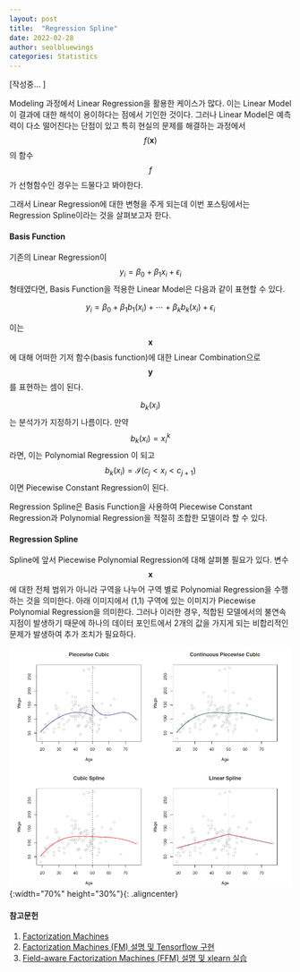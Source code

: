 ```yaml
---
layout: post
title:  "Regression Spline"
date: 2022-02-28
author: seolbluewings
categories: Statistics
---
```


[작성중... ]

Modeling 과정에서 Linear Regression을 활용한 케이스가 많다. 이는 Linear Model이 결과에 대한 해석이 용이하다는 점에서 기인한 것이다. 그러나 Linear Model은 예측력이 다소 떨어진다는 단점이 있고 특히 현실의 문제를 해결하는 과정에서 $$f(\mathbf{x})$$의 함수 $$f$$가 선형함수인 경우는 드물다고 봐야한다.

그래서 Linear Regression에 대한 변형을 주게 되는데 이번 포스팅에서는 Regression Spline이라는 것을 살펴보고자 한다.

#### Basis Function

기존의 Linear Regression이 $$y_{i} = \beta_{0}+\beta_{1}x_{i} + \epsilon_{i} $$ 형태였다면, Basis Function을 적용한 Linear Model은 다음과 같이 표현할 수 있다.

$$ y_{i} = \beta_{0} + \beta_{1}b_{1}(x_{i}) + \cdots + \beta_{k}b_{k}(x_{i}) + \epsilon_{i} $$

이는 $$\mathbf{x}$$에 대해 어떠한 기저 함수(basis function)에 대한 Linear Combination으로 $$\mathbf{y}$$를 표현하는 셈이 된다.

$$b_{k}(x_{i})$$는 분석가가 지정하기 나름이다. 만약 $$b_{k}(x_{i}) = x_{i}^{k}$$ 라면, 이는 Polynomial Regression 이 되고 $$b_{k}(x_{i}) = \mathcal{I}(c_{j} < x_{i} < c_{j+1})$$ 이면 Piecewise Constant Regression이 된다.

Regression Spline은 Basis Function을 사용하여 Piecewise Constant Regression과 Polynomial Regression을 적절히 조합한 모델이라 할 수 있다.

#### Regression Spline

Spline에 앞서 Piecewise Polynomial Regression에 대해 살펴볼 필요가 있다. 변수 $$\mathbf{x}$$에 대한 전체 범위가 아니라 구역을 나누어 구역 별로 Polynomial Regression을 수행하는 것을 의미한다. 아래 이미지에서 (1,1) 구역에 있는 이미지가 Piecewise Polynomial Regression을 의미한다. 그러나 이러한 경우, 적합된 모델에서의 불연속 지점이 발생하기 때문에 하나의 데이터 포인트에서 2개의 값을 가지게 되는 비합리적인 문제가 발생하여 추가 조치가 필요하다.

![Spline](https://github.com/seolbluewings/seolbluewings.github.io/blob/master/assets/spline.png?raw=true){:width="70%" height="30%"}{: .aligncenter}



#### 참고문헌

1. [Factorization Machines](https://www.csie.ntu.edu.tw/~b97053/paper/Rendle2010FM.pdf)
2. [Factorization Machines (FM) 설명 및 Tensorflow 구현](https://greeksharifa.github.io/machine_learning/2019/12/21/FM/)
3. [Field-aware Factorization Machines (FFM) 설명 및 xlearn 실습](https://greeksharifa.github.io/machine_learning/2020/04/05/FFM/)
